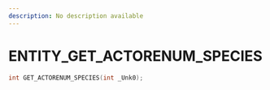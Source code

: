 ```yaml
---
description: No description available 
---
```


# ENTITY\_GET_ACTORENUM_SPECIES

```cpp
int GET_ACTORENUM_SPECIES(int _Unk0);
```